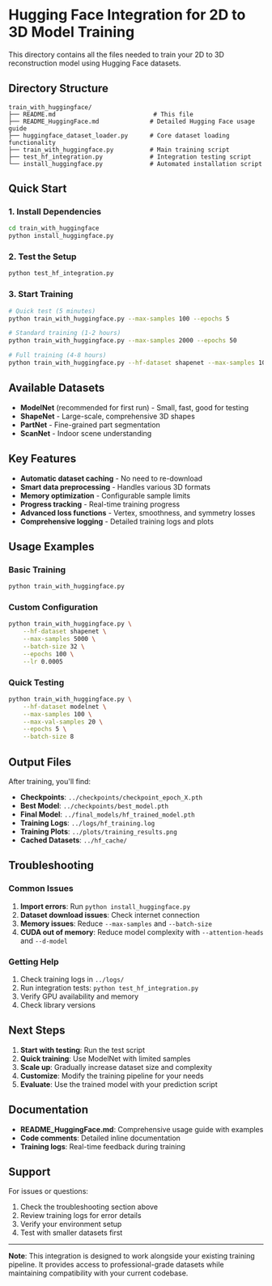 # Hugging Face Integration for 2D to 3D Model Training

This directory contains all the files needed to train your 2D to 3D reconstruction model using Hugging Face datasets.

## Directory Structure

```
train_with_huggingface/
├── README.md                           # This file
├── README_HuggingFace.md              # Detailed Hugging Face usage guide
├── huggingface_dataset_loader.py      # Core dataset loading functionality
├── train_with_huggingface.py          # Main training script
├── test_hf_integration.py             # Integration testing script
└── install_huggingface.py             # Automated installation script
```

## Quick Start

### 1. Install Dependencies
```bash
cd train_with_huggingface
python install_huggingface.py
```

### 2. Test the Setup
```bash
python test_hf_integration.py
```

### 3. Start Training
```bash
# Quick test (5 minutes)
python train_with_huggingface.py --max-samples 100 --epochs 5

# Standard training (1-2 hours)
python train_with_huggingface.py --max-samples 2000 --epochs 50

# Full training (4-8 hours)
python train_with_huggingface.py --hf-dataset shapenet --max-samples 10000 --epochs 100
```

## Available Datasets

- **ModelNet** (recommended for first run) - Small, fast, good for testing
- **ShapeNet** - Large-scale, comprehensive 3D shapes
- **PartNet** - Fine-grained part segmentation
- **ScanNet** - Indoor scene understanding

## Key Features

- **Automatic dataset caching** - No need to re-download
- **Smart data preprocessing** - Handles various 3D formats
- **Memory optimization** - Configurable sample limits
- **Progress tracking** - Real-time training progress
- **Advanced loss functions** - Vertex, smoothness, and symmetry losses
- **Comprehensive logging** - Detailed training logs and plots

## Usage Examples

### Basic Training
```bash
python train_with_huggingface.py
```

### Custom Configuration
```bash
python train_with_huggingface.py \
    --hf-dataset shapenet \
    --max-samples 5000 \
    --batch-size 32 \
    --epochs 100 \
    --lr 0.0005
```

### Quick Testing
```bash
python train_with_huggingface.py \
    --hf-dataset modelnet \
    --max-samples 100 \
    --max-val-samples 20 \
    --epochs 5 \
    --batch-size 8
```

## Output Files

After training, you'll find:
- **Checkpoints**: `../checkpoints/checkpoint_epoch_X.pth`
- **Best Model**: `../checkpoints/best_model.pth`
- **Final Model**: `../final_models/hf_trained_model.pth`
- **Training Logs**: `../logs/hf_training.log`
- **Training Plots**: `../plots/training_results.png`
- **Cached Datasets**: `../hf_cache/`

## Troubleshooting

### Common Issues
1. **Import errors**: Run `python install_huggingface.py`
2. **Dataset download issues**: Check internet connection
3. **Memory issues**: Reduce `--max-samples` and `--batch-size`
4. **CUDA out of memory**: Reduce model complexity with `--attention-heads` and `--d-model`

### Getting Help
1. Check training logs in `../logs/`
2. Run integration tests: `python test_hf_integration.py`
3. Verify GPU availability and memory
4. Check library versions

## Next Steps

1. **Start with testing**: Run the test script
2. **Quick training**: Use ModelNet with limited samples
3. **Scale up**: Gradually increase dataset size and complexity
4. **Customize**: Modify the training pipeline for your needs
5. **Evaluate**: Use the trained model with your prediction script

## Documentation

- **README_HuggingFace.md**: Comprehensive usage guide with examples
- **Code comments**: Detailed inline documentation
- **Training logs**: Real-time feedback during training

## Support

For issues or questions:
1. Check the troubleshooting section above
2. Review training logs for error details
3. Verify your environment setup
4. Test with smaller datasets first

---

**Note**: This integration is designed to work alongside your existing training pipeline. It provides access to professional-grade datasets while maintaining compatibility with your current codebase.
